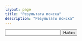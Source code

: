 ```yaml
---
layout: page
title: "Результаты поиска"
description: "Результаты поиска"
---
```


<div class="ya-site-form ya-site-form_inited_no" onclick="return {'action':'http://int-verg.utkorose.ru/search','arrow':false,'bg':'transparent','fontsize':12,'fg':'#000000','language':'ru','logo':'rb','publicname':'Поиск по int-verg.utkorose.ru','suggest':false,'target':'_self','tld':'ru','type':2,'usebigdictionary':true,'searchid':2219125,'webopt':false,'websearch':false,'input_fg':'#000000','input_bg':'#FFFFFF','input_fontStyle':'normal','input_fontWeight':'normal','input_placeholder':null,'input_placeholderColor':'#000000','input_borderColor':'#7F9DB9'}"><form action="http://yandex.ru/sitesearch" method="get" target="_self"><input type="hidden" name="searchid" value="2219125"/><input type="hidden" name="l10n" value="ru"/><input type="hidden" name="reqenc" value=""/><input type="search" name="text" value=""/><input type="submit" value="Найти"/></form></div><style type="text/css">.ya-page_js_yes .ya-site-form_inited_no { display: none; }</style><script type="text/javascript">(function(w,d,c){var s=d.createElement('script'),h=d.getElementsByTagName('script')[0],e=d.documentElement;if((' '+e.className+' ').indexOf(' ya-page_js_yes ')===-1){e.className+=' ya-page_js_yes';}s.type='text/javascript';s.async=true;s.charset='utf-8';s.src=(d.location.protocol==='https:'?'https:':'http:')+'//site.yandex.net/v2.0/js/all.js';h.parentNode.insertBefore(s,h);(w[c]||(w[c]=[])).push(function(){Ya.Site.Form.init()})})(window,document,'yandex_site_callbacks');</script>

<div id="ya-site-results" onclick="return {'tld': 'ru','language': 'ru','encoding': '','htmlcss': '1.x','updatehash': true}"></div><script type="text/javascript">(function(w,d,c){var s=d.createElement('script'),h=d.getElementsByTagName('script')[0];s.type='text/javascript';s.async=true;s.charset='utf-8';s.src=(d.location.protocol==='https:'?'https:':'http:')+'//site.yandex.net/v2.0/js/all.js';h.parentNode.insertBefore(s,h);(w[c]||(w[c]=[])).push(function(){Ya.Site.Results.init();})})(window,document,'yandex_site_callbacks');</script>
